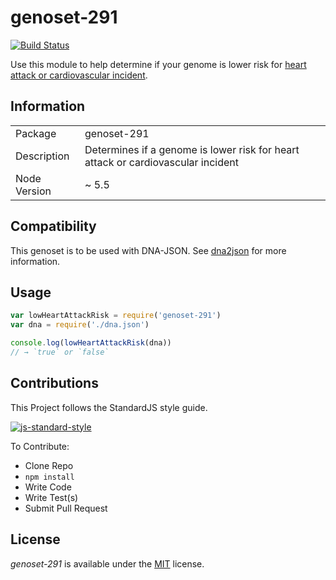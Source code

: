 # genoset-291
[![Build Status](https://travis-ci.org/calweb/genoset-291.png?branch=master)](https://travis-ci.org/calweb/genoset-291)

Use this module to help determine if your genome is lower risk for [heart attack or cardiovascular incident](http://www.snpedia.com/index.php/Gs291).

## Information

<table>
<tr>
<td>Package</td><td>genoset-291</td>
</tr>
<tr>
<td>Description</td>
<td>Determines if a genome is lower risk for heart attack or cardiovascular incident</td>
</tr>
<tr>
<td>Node Version</td>
<td>~ 5.5</td>
</tr>
</table>

## Compatibility

This genoset is to be used with DNA-JSON. See [dna2json](https://github.com/genomejs/dna2json) for more information.

## Usage

```js
var lowHeartAttackRisk = require('genoset-291')
var dna = require('./dna.json')

console.log(lowHeartAttackRisk(dna))
// → `true` or `false`
```

## Contributions

This Project follows the StandardJS style guide.

[![js-standard-style](https://cdn.rawgit.com/feross/standard/master/badge.svg)](https://github.com/feross/standard)

To Contribute:

- Clone Repo
- `npm install`
- Write Code
- Write Test(s)
- Submit Pull Request

## License

_genoset-291_ is available under the [MIT](https://mths.be/mit) license.

